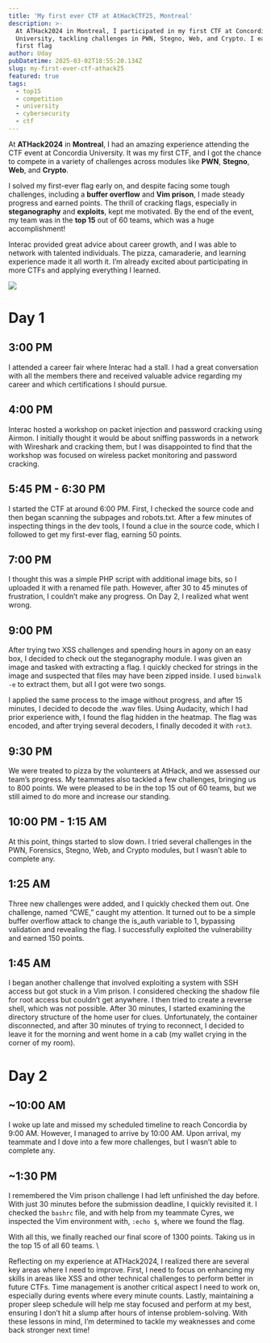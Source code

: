 ```yaml
---
title: 'My first ever CTF at AtHackCTF25, Montreal'
description: >-
  At ATHack2024 in Montreal, I participated in my first CTF at Concordia
  University, tackling challenges in PWN, Stegno, Web, and Crypto. I earned my
  first flag
author: Uday
pubDatetime: 2025-03-02T18:55:20.134Z
slug: my-first-ever-ctf-athack25
featured: true
tags:
  - top15
  - competition
  - university
  - cybersecurity
  - ctf
---
```


At **ATHack2024** in **Montreal**, I had an amazing experience attending the CTF event at Concordia University. It was my first CTF, and I got the chance to compete in a variety of challenges across modules like **PWN**, **Stegno**, **Web**, and **Crypto**.

I solved my first-ever flag early on, and despite facing some tough challenges, including a **buffer overflow** and **Vim prison**, I made steady progress and earned points. The thrill of cracking flags, especially in **steganography** and **exploits**, kept me motivated. By the end of the event, my team was in the **top 15** out of 60 teams, which was a huge accomplishment!

Interac provided great advice about career growth, and I was able to network with talented individuals. The pizza, camaraderie, and learning experience made it all worth it. I’m already excited about participating in more CTFs and applying everything I learned.

![](https://res.cloudinary.com/dmqn4aaos/image/upload/v1740942707/blog/main_page_g8ugiu.avif)

# **Day 1**

## **3:00 PM**

I attended a career fair where Interac had a stall. I had a great conversation with all the members there and received valuable advice regarding my career and which certifications I should pursue.

## **4:00 PM**

Interac hosted a workshop on packet injection and password cracking using Airmon. I initially thought it would be about sniffing passwords in a network with Wireshark and cracking them, but I was disappointed to find that the workshop was focused on wireless packet monitoring and password cracking.

## **5:45 PM - 6:30 PM**

I started the CTF at around 6:00 PM. First, I checked the source code and then began scanning the subpages and robots.txt. After a few minutes of inspecting things in the dev tools, I found a clue in the source code, which I followed to get my first-ever flag, earning 50 points.

## **7:00 PM**

I thought this was a simple PHP script with additional image bits, so I uploaded it with a renamed file path. However, after 30 to 45 minutes of frustration, I couldn’t make any progress. On Day 2, I realized what went wrong.

## **9:00 PM**

After trying two XSS challenges and spending hours in agony on an easy box, I decided to check out the steganography module. I was given an image and tasked with extracting a flag. I quickly checked for strings in the image and suspected that files may have been zipped inside. I used `binwalk -e` to extract them, but all I got were two songs.

I applied the same process to the image without progress, and after 15 minutes, I decided to decode the .wav files. Using Audacity, which I had prior experience with, I found the flag hidden in the heatmap. The flag was encoded, and after trying several decoders, I finally decoded it with `rot3`.

## **9:30 PM**

We were treated to pizza by the volunteers at AtHack, and we assessed our team’s progress. My teammates also tackled a few challenges, bringing us to 800 points. We were pleased to be in the top 15 out of 60 teams, but we still aimed to do more and increase our standing.

## **10:00 PM - 1:15 AM**

At this point, things started to slow down. I tried several challenges in the PWN, Forensics, Stegno, Web, and Crypto modules, but I wasn’t able to complete any.

## **1:25 AM**

Three new challenges were added, and I quickly checked them out. One challenge, named “CWE,” caught my attention. It turned out to be a simple buffer overflow attack to change the is\_auth variable to 1, bypassing validation and revealing the flag. I successfully exploited the vulnerability and earned 150 points.

## **1:45 AM**

I began another challenge that involved exploiting a system with SSH access but got stuck in a Vim prison. I considered checking the shadow file for root access but couldn’t get anywhere. I then tried to create a reverse shell, which was not possible. After 30 minutes, I started examining the directory structure of the home user for clues. Unfortunately, the container disconnected, and after 30 minutes of trying to reconnect, I decided to leave it for the morning and went home in a cab (my wallet crying in the corner of my room).

# **Day 2**

## **\~10:00 AM**

I woke up late and missed my scheduled timeline to reach Concordia by 9:00 AM. However, I managed to arrive by 10:00 AM. Upon arrival, my teammate and I dove into a few more challenges, but I wasn’t able to complete any.

## **\~1:30 PM**

I remembered the Vim prison challenge I had left unfinished the day before. With just 30 minutes before the submission deadline, I quickly revisited it. I checked the `bashrc` file, and with help from my teammate Cyres, we inspected the Vim environment with, `:echo $`, where we found the flag.

With all this, we finally reached our final score of 1300 points. Taking us in the top 15 of all 60 teams. \


Reflecting on my experience at ATHack2024, I realized there are several key areas where I need to improve. First, I need to focus on enhancing my skills in areas like XSS and other technical challenges to perform better in future CTFs. Time management is another critical aspect I need to work on, especially during events where every minute counts. Lastly, maintaining a proper sleep schedule will help me stay focused and perform at my best, ensuring I don’t hit a slump after hours of intense problem-solving. With these lessons in mind, I’m determined to tackle my weaknesses and come back stronger next time!
